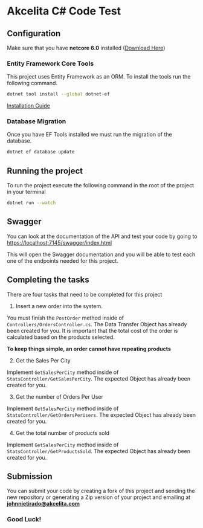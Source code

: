 # Akcelita C# Code Test

## Configuration

Make sure that you have **netcore 6.0** installed ([Download Here](https://dotnet.microsoft.com/en-us/download/dotnet/6.0))

### Entity Framework Core Tools

This project uses Entity Framework as an ORM. To install the tools run the following command.

```bash
dotnet tool install --global dotnet-ef
```

[Installation Guide](https://docs.microsoft.com/en-us/ef/core/get-started/overview/install)

### Database Migration

Once you have EF Tools installed we must run the migration of the database.

```bash
dotnet ef database update
```

## Running the project

To run the project execute the following command in the root of the project in your terminal

```bash
dotnet run --watch
```

## Swagger

You can look at the documentation of the API and test your code by going to [https://localhost:7145/swagger/index.html](https://localhost:7145/swagger/index.html)

This will open the Swagger documentation and you will be able to test each one of the endpoints needed for this project.

## Completing the tasks

There are four tasks that need to be completed for this project

1. Insert a new order into the system.

You must finish the `PostOrder` method inside of `Controllers/OrdersController.cs`. The Data Transfer Object has already been created for you. It is important that the total cost of the order is calculated based on the products selected.

**To keep things simple, an order cannot have repeating products**

2. Get the Sales Per City

Implement `GetSalesPerCity` method inside of `StatsController/GetSalesPerCity`. The expected Object has already been created for you.

3. Get the number of Orders Per User

Implement `GetSalesPerCity` method inside of `StatsController/GetOrdersPerUsers`. The expected Object has already been created for you.

4. Get the total number of products sold

Implement `GetSalesPerCity` method inside of `StatsController/GetProductsSold`. The expected Object has already been created for you.

## Submission

You can submit your code by creating a fork of this project and sending the new repository or generating a Zip version of your project and emailing at **johnnietirado@akcelita.com**

### Good Luck!

